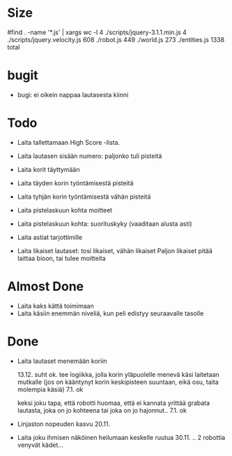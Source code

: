 
# Size
#find . -name '*.js' | xargs wc -l
     4 ./scripts/jquery-3.1.1.min.js
     4 ./scripts/jquery.velocity.js
   608 ./robot.js
   449 ./world.js
   273 ./entities.js
  1338 total

# bugit
- bugi: ei oikein nappaa lautasesta kiinni



# Todo

*  Laita tallettamaan High Score -lista.

*  Laita lautasen sisään numero: paljonko tuli pisteitä
*  Laita korit täyttymään



*  Laita täyden korin työntämisestä pisteitä

*  Laita tyhjän korin työntämisestä vähän pisteitä

*  Laita pistelaskuun kohta moitteet
*  Laita pistelaskuun kohta: suorituskyky  (vaaditaan alusta asti)


*  Laita astiat tarjottimille
*  Laita likaiset lautaset: tosi likaiset, vähän likaiset
   Paljon likaiset pitää laittaa bioon, tai tulee moitteita



# Almost Done
* Laita kaks kättä toimimaan
* Laita käsiin enemmän niveliä, kun peli edistyy seuraavalle tasolle



# Done
   *  Laita lautaset menemään koriin

      13.12. suht ok.
      tee logiikka, jolla korin yläpuolelle menevä käsi laitetaan mutkalle
      (jos on kääntynyt korin keskipisteen suuntaan, eikä osu, taita molempia käsiä)
      7.1. ok

      keksi joku tapa, että robotti huomaa, että ei kannata yrittää grabata
      lautasta, joka on jo kohteena tai joka on jo hajonnut..
      7.1. ok







   *  Linjaston nopeuden kasvu
      20.11.

   *  Laita joku ihmisen näköinen heilumaan keskelle ruutua
      30.11. .. 2 robottia
      venyvät kädet...
